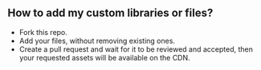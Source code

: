 ## How to add my custom libraries or files?

- Fork this repo.
- Add your files, without removing existing ones.
- Create a pull request and wait for it to be reviewed and accepted, then your requested assets will be available on the CDN.
